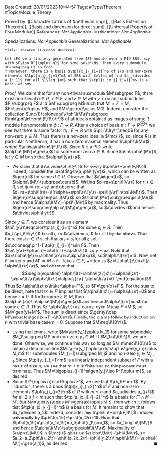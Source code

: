 <div class="topSpace"></div>

Date Created: 20/07/2023 10:44:57
Tags: #Type/Theorem #Topic/Module_Theory

Proved by: [[Characterizations of Noetherian rings]], [[Basis Extension Theorem]], [[Basis and dimension for direct sum]], [[Universal Property of Free Modules]]
References: <i>Not Applicable</i>
Justifications: <i>Not Applicable</i>

Specializations: <i>Not Applicable</i>
Generalizations: <i>Not Applicable</i>

``` ad-Theorem
title: Theorem (Freedom Theorem).

Let $F$ be a finitely-generated free $R$-module over a PID $R$, say with $F\iso R^{\oplus n}$ for some $n\in\N$. Then every submodule $M\subgrpeq F$ is free.
* Moreover, there is a basis $\tpl{x_i}_{i=1}^n$ of $F$ and non-zero elements $\tpl{a_j}_{j=1}^m$ of $R$ with $m\leq n$ and $a_j\divides a_{j+1}$ for all $1\leq j<m$ such that $\tpl{a_jx_j}_{j=1}^m$ is a basis of $M$.

```

<i>Proof.</i> We claim that for any non-trivial submodule $M\subgrpeq F$, there exist non-trivial $a\in R$, $x\in F$, and $y\in M$ with $y=ax$ and submodules $F'\subgrpeq F$ and $M'\subgrpeq M$ such that $M'=F'\cap M$, $F=\gen{x}\oplus F'$, and $M=\gen{y}\oplus M'$. Indeed, consider the collection $\mc{I}\coloneqq\l\{\phi\l(M\r)\subgrpeq R\mid\phi\in\Hom\l(F,R\r)\r\}$ of all ideals obtained as images of some $R$-module homomorphism $\phi:F\to R$. After a choice of basis $\pi:F\to R^{\oplus n}$, we see that there is some factor $\pi_i:F\to R$ with $\pi_i\!\l(y\r)\neq0$ for any non-zero $y\in M$. Thus there is a non-zero ideal in $\mc{I}$, so, since $R$ is in particular Noetherian, it has a non-zero maximal element $\alpha\l(M\r)$, where $\alpha\in\Hom\l(F,R\r)$. Since $R$ is a PID, write $\alpha\l(M\r)=\gen{a}$ for some non-zero $a\in R$. Since $a\in\alpha\l(M\r)$, let $y\in M$ be so that $\alpha\l(y\r)=a$.
* We claim that $a\divides\phi\l(y\r)$ for every $\phi\in\Hom\l(F,R\r)$. Indeed, consider the ideal $\gen{a,\phi\l(y\r)}$, which can be written as $\gen{d}$ for some $d\in R$. Observe that $a\in\gen{b}$, so $\alpha\l(M\r)\subgrpeq\gen{b}$. Writing $d=ra+s\phi\l(y\r)$ for $r,s\in R$, set $\psi\coloneqq r\alpha+s\phi$ and observe that $d=ra+s\phi\l(r\r)=\l(r\alpha+s\phi\r)\l(y\r)=\psi\l(y\r)\in\psi\l(M\r)$. Then $\gen{d}\subgrpeq\psi\l(M\r)$, so $\alpha\l(M\r)\subgrpeq\psi\l(M\r)$ and hence $\alpha\l(M\r)=\psi\l(M\r)$ by maximality. Thus $\gen{d}\subgrpeq\alpha\l(M\r)=\gen{a}$, so $a\divides d$ and hence $a\divides\phi\l(y\r)$.

Since $y\in F$, we consider it as an element $\pi\l(y\r)\eqqcolon\tpl{s_i}_{i=1}^n$ for some $s_i\in R$. Then $s_i=\pi_i\!\l(y\r)$ for all $i$, so $a\divides s_i$ for all $i$ by the above. Thus there exist $r_i\in R$ such that $ar_i=s_i$ for all $i$; set $x\coloneqq\pi^{-1}\tpl{r_i}_{i=1}^n\in F$. Then $\pi\l(y\r)=\tpl{ar_i}=a\tpl{r_i}=a\pi\l(x\r)$, so $y=ax$. Note that $a=\alpha\l(y\r)=\alpha\l(ax\r)=a\alpha\l(x\r)$, so $\alpha\l(x\r)=1$. Now, set $F'\coloneqq\ker\alpha$ and $M'\coloneqq M\cap F'$. Take $z\in F$, written as $z=\alpha\l(z\r)x+\l(z-\alpha\l(z\r)x\r)$, and observe that
$$\begin{equation}
    \alpha\l(z-\alpha\l(z\r)x\r)=\alpha\l(z\r)-\alpha\l(z\r)\alpha\l(x\r)=\alpha\l(z\r)-\alpha\l(z\r)=0.
\end{equation}$$
Thus $z-\alpha\l(z\r)x\in\ker\alpha=F'$, so $F=\gen{x}+F'$. For the sum to be direct, note that $rx\in F'$ implies that $\alpha\l(rx\r)=r\alpha\l(x\r)=0$ and hence $r=0$. If furthermore $z\in M$, then $\alpha\l(z\r)\in\alpha\l(M\r)=\gen{a}$ and hence $\alpha\l(z\r)=ca$ for some $c\in R$. Thus $z-\alpha\l(z\r)x=z-cax=z-cy\in M\cap F'=M'$, so $M=\gen{y}+M'$. The sum is direct since $\gen{y}\cap M'\subseteq\gen{x}+F'=\l\{0\r\}$. Finally, the claims follow by induction on $n$ with trivial base case $n=0$. Suppose that $M\neq\l\{0\r\}$.
* Using the lemma, write $M=\gen{y_1}\oplus M_1$ for some submodule $M_1\subgrpeq M$ and non-zero $y_1\in M$. If $M_1=\l\{0\r\}$, we are done. Otherwise, we continue this way so long as $M_m\neq\l\{0\r\}$ to obtain a decomposition $M=\gen{y_1}\oplus\cdots\oplus\gen{y_m}\oplus M_m$ for submodules $M_{j+1}\subgrpeq M_j$ and non-zero $y_j\in M_{j-1}$. Since $\tpl{y_j}_{j=1}^m$ is a linearly independent subset of $F$ with a basis of size $n$, we see that $m\leq n$ is finite and so this process must terminate. Thus $M=\bigoplus_{j=1}^m\gen{y_j}\iso R^{\oplus m}$, as desired.
* Since $R^{\oplus n}\iso R\oplus F'$, we see that $\rk_RF'=n-1$. By induction, there is a basis $\tpl{x_i}_{i=2}^n$ of $F$ and non-zero elements $\tpl{a_j}_{j=2}^m$ of $R$ with $m\leq n$ and $a_j\divides a_{j+1}$ for all $2\leq j<m$ such that $\tpl{a_jx_j}_{j=2}^m$ is a basis for $F'\cap M=M'$. But $M=\gen{y}\oplus M'=\gen{ax}\oplus M'$, from which it follows that $\tpl{a_jx_j}_{j=1}^m$ is a basis for $M$. It remains to show that $a_1\divides a_2$. Indeed, consider any $\phi\in\Hom\l(F,R\r)$ induced universally by $\phi\l(x_1\r)=\phi\l(x_2\r)=1$. Note that $\phi\l(y_1\r)=\phi\l(a_1x_1\r)=a_1\phi\l(x_1\r)=a_1$, so $a_1\in\phi\l(M\r)$ and hence $\alpha\l(M\r)\subgrpeq\phi\l(M\r)$. Maximality of $\alpha\l(M\r)$ in $\mc{I}$ gives us $\alpha\l(M\r)=\phi\l(M\r)$, so $a_2=a_2\phi\l(x_2\r)=\phi\l(a_2x_2\r)=\phi\l(y_2\r)\in\phi\l(M\r)=\alpha\l(M\r)=\gen{a_1}$, as desired.<span style="float:right;">$\blacksquare$</span>
